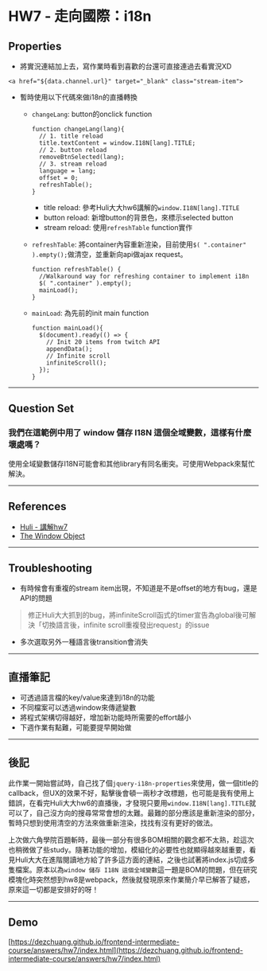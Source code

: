 
# HW7 - 走向國際：i18n

## Properties
* 將實況連結加上去，寫作業時看到喜歡的台還可直接連過去看實況XD

```
<a href="${data.channel.url}" target="_blank" class="stream-item">
```

* 暫時使用以下代碼來做i18n的直播轉換
	* `changeLang`: button的onclick function

		```
		function changeLang(lang){
		  // 1. title reload
		  title.textContent = window.I18N[lang].TITLE;
		  // 2. button reload
		  removeBtnSelected(lang);
		  // 3. stream reload
		  language = lang;
		  offset = 0;
		  refreshTable();
		}
		```

		* title reload: 參考Huli大大hw6講解的`window.I18N[lang].TITLE`
		* button reload: 新增button的背景色，來標示selected button
		* stream reload: 使用`refreshTable` function實作

	* `refreshTable`: 將container內容重新渲染，目前使用`$( ".container" ).empty();`做清空，並重新向api做ajax request。

		```
		function refreshTable() {
		  //Walkaround way for refreshing container to implement i18n
		  $( ".container" ).empty();
		  mainLoad();
		}
		```

	* `mainLoad`: 為先前的init main function

		```
		function mainLoad(){
		  $(document).ready(() => {
		    // Init 20 items from twitch API
		    appendData();
		    // Infinite scroll
		    infiniteScroll();
		  });
		}
		```



---

## Question Set

### 我們在這範例中用了 window 儲存 I18N 這個全域變數，這樣有什麼壞處嗎？

使用全域變數儲存I18N可能會和其他library有同名衝突。可使用Webpack來幫忙解決。

---

## References
* [Huli - 講解hw7](https://www.youtube.com/watch?v=2avbfs4xESw#t=29m48s)
* [The Window Object](https://www.w3schools.com/jsref/obj_window.asp)

---

## Troubleshooting
* 有時候會有重複的stream item出現，不知道是不是offset的地方有bug，還是API的問題
>修正Huli大大抓到的bug，將infiniteScroll函式的timer宣告為global後可解決「切換語言後，infinite scroll重複發出request」的issue

* 多次選取另外一種語言後transition會消失


---

## 直播筆記
* 可透過語言檔的key/value來達到i18n的功能
* 不同檔案可以透過window來傳遞變數
* 將程式架構切得越好，增加新功能時所需要的effort越小
* 下週作業有點難，可能要提早開始做


---

## 後記
此作業一開始嘗試時，自己找了個`jquery-i18n-properties`來使用，做一個title的callback，但UX的效果不好，點擊後會頓一兩秒才改標題，也可能是我有使用上錯誤，在看完Huli大大hw6的直播後，才發現只要用`window.I18N[lang].TITLE`就可以了，自己沒方向的搜尋常常會想的太難。最難的部分應該是重新渲染的部分，暫時只想到使用清空的方法來做重新渲染，找找有沒有更好的做法。

上次做六角學院百題斬時，最後一部分有很多BOM相關的觀念都不太熟，趁這次也稍微做了些study。隨著功能的增加，模組化的必要性也就顯得越來越重要，看見Huli大大在進階閱讀地方給了許多這方面的連結，之後也試著將index.js切成多隻檔案。原本以為`window 儲存 I18N 這個全域變數`這一題是BOM的問題，但在研究模塊化時突然想到hw8是webpack，然後就發現原來作業簡介早已解答了疑惑，原來這一切都是安排好的呀！

---

## Demo
[https://dezchuang.github.io/frontend-intermediate-course/answers/hw7/index.html](https://dezchuang.github.io/frontend-intermediate-course/answers/hw7/index.html)
